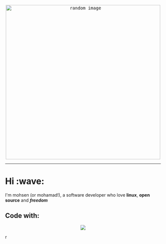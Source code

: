 <p align="center">
 <kbd>
 <img height="500" alt="random image"  src="https://random-image.familinam6754699.workers.dev">
 </kbd>

</p>

---

<h1>Hi :wave:</h1> 
<p>
 I'm mohsen (or mohamad!), a software developer who love <b>linux</b>, <b>open source</b> and <b><i> freedom </i></b>
</p>
<h2> Code with:</h2>

<p align="center">
    <img src="https://skillicons.dev/icons?i=python,neovim,c,git,linux,bash,docker" />
</p>r
